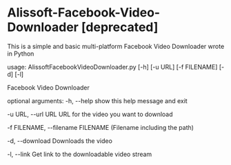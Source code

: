 # Alissoft-Facebook-Video-Downloader [deprecated]
This is a simple and basic multi-platform Facebook Video Downloader wrote in Python


usage: AlissoftFacebookVideoDownloader.py [-h] [-u URL] [-f FILENAME] [-d] [-l]

Facebook Video Downloader

optional arguments:
  -h, --help            show this help message and exit
  
  -u URL, --url URL     URL for the video you want to download
  
  -f FILENAME, --filename FILENAME
                        (Filename including the path)
                        
  -d, --download        Downloads the video
  
  -l, --link            Get link to the downloadable video stream

